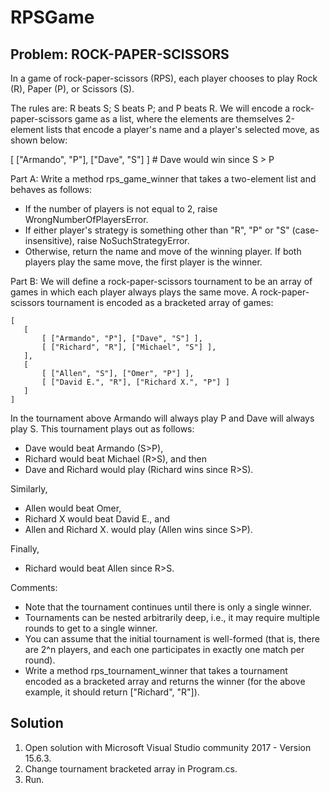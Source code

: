 # RPSGame

## Problem: ROCK-PAPER-SCISSORS

In a game of rock-paper-scissors (RPS), each player chooses to play Rock (R), Paper (P),
or Scissors (S).

The rules are: R beats S; S beats P; and P beats R. We will encode a rock-paper-scissors
game as a list, where the elements are themselves 2-element lists that encode a player's name
and a player's selected move, as shown below:

  [ ["Armando", "P"], ["Dave", "S"] ] # Dave would win since S > P

Part A: Write a method rps_game_winner that takes a two-element list and behaves as
follows:
- If the number of players is not equal to 2, raise WrongNumberOfPlayersError.
- If either player's strategy is something other than "R", "P" or "S" (case-insensitive),
raise NoSuchStrategyError.
- Otherwise, return the name and move of the winning player. If both players play the
same move, the first player is the winner.

Part B: We will define a rock-paper-scissors tournament to be an array of games in which each
player always plays the same move.
A rock-paper-scissors tournament is encoded as a bracketed array of games:

    [
       [
           [ ["Armando", "P"], ["Dave", "S"] ],
           [ ["Richard", "R"], ["Michael", "S"] ],
       ],
       [
           [ ["Allen", "S"], ["Omer", "P"] ],
           [ ["David E.", "R"], ["Richard X.", "P"] ]
       ]
    ]

In the tournament above Armando will always play P and Dave will always play S. This tournament plays out as follows:
- Dave would beat Armando (S>P),
- Richard would beat Michael (R>S), and then
- Dave and Richard would play (Richard wins since R>S).

Similarly,
- Allen would beat Omer,
- Richard X would beat David E., and
- Allen and Richard X. would play (Allen wins since S>P).

Finally,
- Richard would beat Allen since R>S.

Comments:
- Note that the tournament continues until there is only a single winner.
- Tournaments can be nested arbitrarily deep, i.e., it may require multiple rounds to get to a single winner.
- You can assume that the initial tournament is well-formed (that is, there are 2^n players, and each one participates 
in exactly one match per round).
- Write a method rps_tournament_winner that takes a tournament encoded as a bracketed array and returns the winner 
(for the above example, it should return ["Richard", "R"]).

## Solution

1. Open solution with Microsoft Visual Studio community 2017 - Version 15.6.3.
2. Change tournament bracketed array in Program.cs.
3. Run.


